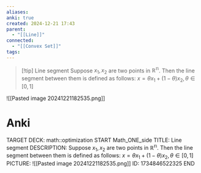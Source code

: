 ```yaml
---
aliases: 
anki: true
created: 2024-12-21 17:43
parent:
  - "[[Line]]"
connected:
  - "[[Convex Set]]"
tags:
---
```


> [!tip] Line segment
Suppose $x_1, x_2$ are two points in $\mathbb{R^n}$. 
Then the line segment between them is defined as follows:
$x = \theta x_1 + (1 - \theta)x_2, \theta \in [0,1]$

![[Pasted image 20241221182535.png]]

# Anki
TARGET DECK: math::optimization
START
Math_ONE_side
TITLE: Line segment
DESCRIPTION: Suppose $x_1, x_2$ are two points in $\mathbb{R^n}$. 
Then the line segment between them is defined as follows:
$x = \theta x_1 + (1 - \theta)x_2, \theta \in [0,1]$
PICTURE: ![[Pasted image 20241221182535.png]]
ID: 1734846522325
END